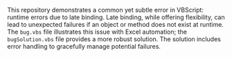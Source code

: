 This repository demonstrates a common yet subtle error in VBScript: runtime errors due to late binding. Late binding, while offering flexibility, can lead to unexpected failures if an object or method does not exist at runtime. The `bug.vbs` file illustrates this issue with Excel automation; the `bugSolution.vbs` file provides a more robust solution.  The solution includes error handling to gracefully manage potential failures.